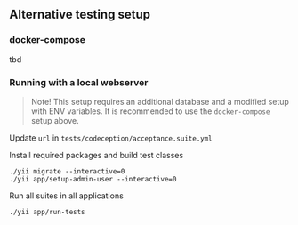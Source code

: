 ## Alternative testing setup


### docker-compose

tbd


### Running with a local webserver

> Note! This setup requires an additional database and a modified setup with ENV variables.
> It is recommended to use the `docker-compose` setup above.

Update `url` in `tests/codeception/acceptance.suite.yml`

Install required packages and build test classes

```
./yii migrate --interactive=0
./yii app/setup-admin-user --interactive=0
```

Run all suites in all applications

```
./yii app/run-tests
```
